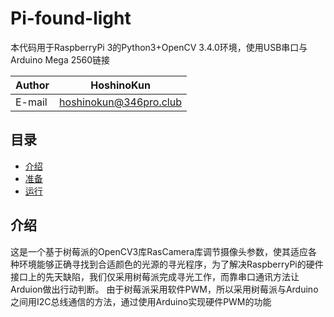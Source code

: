 Pi-found-light
===========================
本代码用于RaspberryPi 3的Python3+OpenCV 3.4.0环境，使用USB串口与Arduino Mega 2560链接

|Author|HoshinoKun|
|---|---
|E-mail|hoshinokun@346pro.club

## 目录
* [介绍](#介绍)
* [准备](#准备)
* [运行](#运行)

介绍
------
这是一个基于树莓派的OpenCV3库RasCamera库调节摄像头参数，使其适应各种环境能够正确寻找到合适颜色的光源的寻光程序，为了解决RaspberryPi的硬件接口上的先天缺陷，我们仅采用树莓派完成寻光工作，而靠串口通讯方法让Arduion做出行动判断。
由于树莓派采用软件PWM，所以采用树莓派与Arduino之间用I2C总线通信的方法，通过使用Arduino实现硬件PWM的功能
